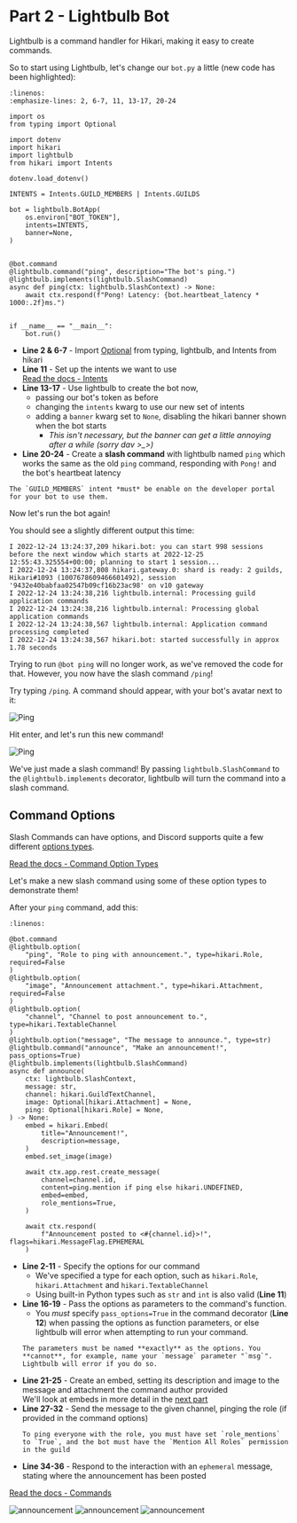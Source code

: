 # Part 2 - Lightbulb Bot

Lightbulb is a command handler for Hikari, making it easy to create commands.

So to start using Lightbulb, let's change our `bot.py` a little (new code has been highlighted):

```{code-block} python
:linenos:
:emphasize-lines: 2, 6-7, 11, 13-17, 20-24

import os
from typing import Optional

import dotenv
import hikari
import lightbulb
from hikari import Intents

dotenv.load_dotenv()

INTENTS = Intents.GUILD_MEMBERS | Intents.GUILDS

bot = lightbulb.BotApp(
    os.environ["BOT_TOKEN"],
    intents=INTENTS,
    banner=None,
)


@bot.command
@lightbulb.command("ping", description="The bot's ping.")
@lightbulb.implements(lightbulb.SlashCommand)
async def ping(ctx: lightbulb.SlashContext) -> None:
    await ctx.respond(f"Pong! Latency: {bot.heartbeat_latency * 1000:.2f}ms.")


if __name__ == "__main__":
    bot.run()
```

- **Line 2 & 6-7** - Import [Optional](https://docs.python.org/3/library/typing.html#typing.Optional) from typing, lightbulb, and Intents from hikari
- **Line 11** - Set up the intents we want to use  
    [Read the docs - Intents](https://hikari-lightbulb.readthedocs.io/en/latest/hikari_basics/intents.html)
- **Line 13-17** - Use lightbulb to create the bot now,
    - passing our bot's token as before
    - changing the `intents` kwarg to use our new set of intents
    - adding a `banner` kwarg set to `None`, disabling the hikari banner shown when the bot starts  
        - *This isn't necessary, but the banner can get a little annoying after a while (sorry dav >\_>)*
- **Line 20-24** - Create a **slash command** with lightbulb named `ping` which works the same as the old `ping` command, responding with `Pong!` and the bot's heartbeat latency

```{note}
The `GUILD_MEMBERS` intent *must* be enable on the developer portal for your bot to use them.
```

Now let's run the bot again!

You should see a slightly different output this time:

```
I 2022-12-24 13:24:37,209 hikari.bot: you can start 998 sessions before the next window which starts at 2022-12-25 12:55:43.325554+00:00; planning to start 1 session... 
I 2022-12-24 13:24:37,808 hikari.gateway.0: shard is ready: 2 guilds, Hikari#1093 (1007678609466601492), session '9432e40babfaa02547b09cf16b23ac98' on v10 gateway
I 2022-12-24 13:24:38,216 lightbulb.internal: Processing guild application commands
I 2022-12-24 13:24:38,216 lightbulb.internal: Processing global application commands
I 2022-12-24 13:24:38,567 lightbulb.internal: Application command processing completed
I 2022-12-24 13:24:38,567 hikari.bot: started successfully in approx 1.78 seconds
```

Trying to run `@bot ping` will no longer work, as we've removed the code for that. However, you now have the slash command `/ping`!

Try typing `/ping`. A command should appear, with your bot's avatar next to it:

![Ping](../_static/lightbulb/ping_cmd.png)

Hit enter, and let's run this new command!

![Ping](../_static/lightbulb/ping_2.png)

We've just made a slash command! By passing `lightbulb.SlashCommand` to the `@lightbulb.implements` decorator, lightbulb will turn the command into a slash command.

## Command Options

Slash Commands can have options, and Discord supports quite a few different [options types](https://discord.com/developers/docs/interactions/application-commands#application-command-object-application-command-option-type).

[Read the docs - Command Option Types](https://hikari-lightbulb.readthedocs.io/en/latest/guides/commands.html#converters-and-slash-command-option-types)

Let's make a new slash command using some of these option types to demonstrate them!

After your `ping` command, add this:

```{code-block} python
:linenos:

@bot.command
@lightbulb.option(
    "ping", "Role to ping with announcement.", type=hikari.Role, required=False
)
@lightbulb.option(
    "image", "Announcement attachment.", type=hikari.Attachment, required=False
)
@lightbulb.option(
    "channel", "Channel to post announcement to.", type=hikari.TextableChannel
)
@lightbulb.option("message", "The message to announce.", type=str)
@lightbulb.command("announce", "Make an announcement!", pass_options=True)
@lightbulb.implements(lightbulb.SlashCommand)
async def announce(
    ctx: lightbulb.SlashContext,
    message: str,
    channel: hikari.GuildTextChannel,
    image: Optional[hikari.Attachment] = None,
    ping: Optional[hikari.Role] = None,
) -> None:
    embed = hikari.Embed(
        title="Announcement!",
        description=message,
    )
    embed.set_image(image)

    await ctx.app.rest.create_message(
        channel=channel.id,
        content=ping.mention if ping else hikari.UNDEFINED,
        embed=embed,
        role_mentions=True,
    )

    await ctx.respond(
        f"Announcement posted to <#{channel.id}>!", flags=hikari.MessageFlag.EPHEMERAL
    )
```

- **Line 2-11** - Specify the options for our command
    - We've specified a type for each option, such as `hikari.Role`, `hikari.Attachment` and `hikari.TextableChannel`
    - Using built-in Python types such as `str` and `int` is also valid (**Line 11**)
- **Line 16-19** - Pass the options as parameters to the command's function.
    - You *must* specify `pass_options=True` in the command decorator (**Line 12**) when passing the options as function parameters, or else lightbulb will error when attempting to run your command.
    ```{warning}
    The parameters must be named **exactly** as the options. You **cannot**, for example, name your `message` parameter "`msg`". Lightbulb will error if you do so.
    ```
- **Line 21-25** - Create an embed, setting its description and image to the message and attachment the command author provided  
    We'll look at embeds in more detail in the [next part](part_3.md)
- **Line 27-32** - Send the message to the given channel, pinging the role (if provided in the command options)
    ```{note}
    To ping everyone with the role, you must have set `role_mentions` to `True`, and the bot must have the `Mention All Roles` permission in the guild
    ```
- **Line 34-36** - Respond to the interaction with an `ephemeral` message, stating where the announcement has been posted

[Read the docs - Commands](https://hikari-lightbulb.readthedocs.io/en/latest/guides/commands.html)

![announcement](../_static/lightbulb/announcement_1.png)
![announcement](../_static/lightbulb/announcement_2.png)
![announcement](../_static/lightbulb/announcement_3.png)
